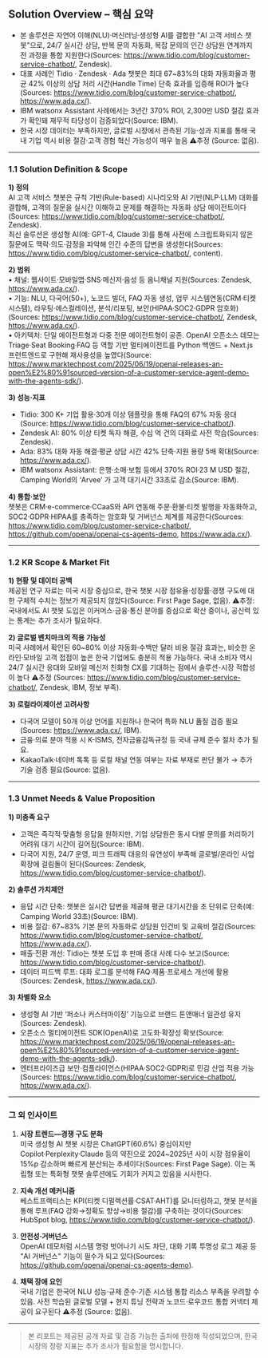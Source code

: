 ## Solution Overview – 핵심 요약
- 본 솔루션은 자연어 이해(NLU)·머신러닝·생성형 AI를 결합한 "AI 고객 서비스 챗봇"으로, 24/7 실시간 상담, 반복 문의 자동화, 복잡 문의의 인간 상담원 연계까지 전 과정을 통합 지원한다(Sources: https://www.tidio.com/blog/customer-service-chatbot/, Zendesk).
- 대표 사례인 Tidio · Zendesk · Ada 챗봇은 최대 67~83%의 대화 자동화율과 평균 42% 이상의 상담 처리 시간(Handle Time) 단축 효과를 입증해 ROI가 높다(Sources: https://www.tidio.com/blog/customer-service-chatbot/, https://www.ada.cx/).
- IBM watsonx Assistant 사례에서는 3년간 370% ROI, 2,300만 USD 절감 효과가 확인돼 재무적 타당성이 검증되었다(Source: IBM).
- 한국 시장 데이터는 부족하지만, 글로벌 시장에서 관측된 기능·성과 지표를 통해 국내 기업 역시 비용 절감·고객 경험 혁신 가능성이 매우 높음 ⚠️추정 (Source: 없음).

---

### 1.1 Solution Definition & Scope

**1) 정의**  
AI 고객 서비스 챗봇은 규칙 기반(Rule-based) 시나리오와 AI 기반(NLP·LLM) 대화를 결합해, 고객의 질문을 실시간 이해하고 문제를 해결하는 자동화 상담 에이전트이다(Sources: https://www.tidio.com/blog/customer-service-chatbot/, Zendesk).  
최신 솔루션은 생성형 AI(예: GPT-4, Claude 3)를 통해 사전에 스크립트화되지 않은 질문에도 맥락·의도·감정을 파악해 인간 수준의 답변을 생성한다(Sources: https://www.tidio.com/blog/customer-service-chatbot/, content).

**2) 범위**  
• 채널: 웹사이트·모바일앱·SNS·메신저·음성 등 옴니채널 지원(Sources: Zendesk, https://www.ada.cx/).  
• 기능: NLU, 다국어(50+), 노코드 빌더, FAQ 자동 생성, 업무 시스템연동(CRM·티켓 시스템), 라우팅·에스컬레이션, 분석/리포팅, 보안(HIPAA·SOC2·GDPR 암호화) (Sources: https://www.tidio.com/blog/customer-service-chatbot/, Zendesk, https://www.ada.cx/).  
• 아키텍처: 단일 에이전트형과 다중 전문 에이전트형이 공존. OpenAI 오픈소스 데모는 Triage·Seat Booking·FAQ 등 역할 기반 멀티에이전트를 Python 백엔드 + Next.js 프런트엔드로 구현해 재사용성을 높였다(Source: https://www.marktechpost.com/2025/06/19/openai-releases-an-open%E2%80%91sourced-version-of-a-customer-service-agent-demo-with-the-agents-sdk/).

**3) 성능·지표**  
- Tidio: 300 K+ 기업 활용·30개 이상 템플릿을 통해 FAQ의 67% 자동 응대(Source: https://www.tidio.com/blog/customer-service-chatbot/).  
- Zendesk AI: 80% 이상 티켓 독자 해결, 수십 억 건의 대화로 사전 학습(Sources: Zendesk).  
- Ada: 83% 대화 자동 해결·평균 상담 시간 42% 단축·지원 용량 5배 확대(Source: https://www.ada.cx/).  
- IBM watsonx Assistant: 은행·소매·보험 등에서 370% ROI·23 M USD 절감, Camping World의 ‘Arvee’ 가 고객 대기시간 33초로 감소(Source: IBM).

**4) 통합·보안**  
챗봇은 CRM·e-commerce·CCaaS와 API 연동해 주문·환불·티켓 발행을 자동화하고, SOC2·GDPR·HIPAA를 충족하는 암호화 및 거버넌스 체계를 제공한다(Sources: https://www.tidio.com/blog/customer-service-chatbot/, https://github.com/openai/openai-cs-agents-demo, https://www.ada.cx/).

---

### 1.2 KR Scope & Market Fit

**1) 현황 및 데이터 공백**  
제공된 연구 자료는 미국 시장 중심으로, 한국 챗봇 시장 점유율·성장률·경쟁 구도에 대한 구체적 수치는 정보가 제공되지 않았다(Source: First Page Sage, 없음).  ⚠️추정: 국내에서도 AI 챗봇 도입은 이커머스·금융·통신 분야를 중심으로 확산 중이나, 공신력 있는 통계는 추가 조사가 필요하다.

**2) 글로벌 벤치마크의 적용 가능성**  
미국 사례에서 확인된 60~80% 이상 자동화·수백만 달러 비용 절감 효과는, 비슷한 온라인·모바일 고객 접점이 높은 한국 기업에도 충분히 적용 가능하다. 국내 소비자 역시 24/7 실시간 응대와 모바일 메신저 친화형 CX를 기대하는 점에서 솔루션-시장 적합성이 높다 ⚠️추정 (Sources: https://www.tidio.com/blog/customer-service-chatbot/, Zendesk, IBM, 정보 부족).

**3) 로컬라이제이션 고려사항**  
- 다국어 모델이 50개 이상 언어를 지원하나 한국어 특화 NLU 품질 검증 필요(Sources: https://www.ada.cx/, IBM).  
- 금융·의료 분야 적용 시 K-ISMS, 전자금융감독규정 등 국내 규제 준수 절차 추가 필요.  
- KakaoTalk·네이버 톡톡 등 로컬 채널 연동 여부는 자료 부재로 판단 불가 → 추가 기술 검증 필요(Source: 없음).

---

### 1.3 Unmet Needs & Value Proposition

**1) 미충족 요구**  
- 고객은 즉각적·맞춤형 응답을 원하지만, 기업 상담원은 동시 다발 문의를 처리하기 어려워 대기 시간이 길어짐(Source: IBM).  
- 다국어 지원, 24/7 운영, 피크 트래픽 대응의 유연성이 부족해 글로벌/온라인 사업 확장에 걸림돌이 된다(Sources: Zendesk, https://www.tidio.com/blog/customer-service-chatbot/).

**2) 솔루션 가치제안**  
- 응답 시간 단축: 챗봇은 실시간 답변을 제공해 평균 대기시간을 초 단위로 단축(예: Camping World 33초)(Source: IBM).  
- 비용 절감: 67~83% 기본 문의 자동화로 상담원 인건비 및 교육비 절감(Sources: https://www.tidio.com/blog/customer-service-chatbot/, https://www.ada.cx/).  
- 매출·전환 개선: Tidio는 챗봇 도입 후 판매 증대 사례 다수 보고(Source: https://www.tidio.com/blog/customer-service-chatbot/).  
- 데이터 피드백 루프: 대화 로그를 분석해 FAQ·제품·프로세스 개선에 활용(Sources: Zendesk, https://www.ada.cx/).

**3) 차별화 요소**  
- 생성형 AI 기반 ‘퍼소나 커스터마이징’ 기능으로 브랜드 톤앤매너 일관성 유지(Sources: Zendesk).  
- 오픈소스 멀티에이전트 SDK(OpenAI)로 고도화·확장성 확보(Source: https://www.marktechpost.com/2025/06/19/openai-releases-an-open%E2%80%91sourced-version-of-a-customer-service-agent-demo-with-the-agents-sdk/).  
- 엔터프라이즈급 보안·컴플라이언스(HIPAA·SOC2·GDPR)로 민감 산업 적용 가능(Sources: https://www.tidio.com/blog/customer-service-chatbot/, https://www.ada.cx/).

---

### 그 외 인사이트

1. **시장 트렌드—경쟁 구도 분화**  
미국 생성형 AI 챗봇 시장은 ChatGPT(60.6%) 중심이지만 Copilot·Perplexity·Claude 등의 약진으로 2024~2025년 사이 시장 점유율이 15%p 감소하며 빠르게 분산되는 추세이다(Sources: First Page Sage). 이는 독립형 또는 특화형 챗봇 솔루션에도 기회가 커지고 있음을 시사한다.

2. **지속 개선 메커니즘**  
베스트프랙티스는 KPI(티켓 디펄렉션률·CSAT·AHT)를 모니터링하고, 챗봇 분석을 통해 루프(FAQ 강화→정확도 향상→비용 절감)를 구축하는 것이다(Sources: HubSpot blog, https://www.tidio.com/blog/customer-service-chatbot/).

3. **안전성·거버넌스**  
OpenAI 데모처럼 시스템 명령 벗어나기 시도 차단, 대화 기록 투명성 로그 제공 등 "AI 거버넌스" 기능이 필수가 되고 있다(Sources: https://github.com/openai/openai-cs-agents-demo).

4. **채택 장애 요인**  
국내 기업은 한국어 NLU 성능·규제 준수·기존 시스템 통합 리소스 부족을 우려할 수 있음. 사전 학습된 글로벌 모델 + 현지 튜닝 전략과 노코드·로우코드 통합 커넥터 제공이 요구된다 ⚠️추정 (Source: 없음).

---

> 본 리포트는 제공된 공개 자료 및 검증 가능한 출처에 한정해 작성되었으며, 한국 시장의 정량 지표는 추가 조사가 필요함을 명시합니다.
